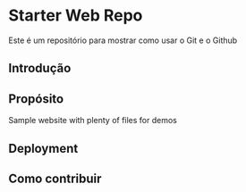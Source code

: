 # Starter Web Repo

Este é um repositório para mostrar como usar o Git e o Github

## Introdução

## Propósito

Sample website with plenty of files for demos

## Deployment

## Como contribuir
